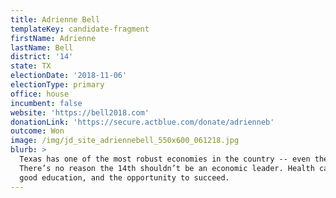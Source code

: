 ```yaml
---
title: Adrienne Bell
templateKey: candidate-fragment
firstName: Adrienne
lastName: Bell
district: '14'
state: TX
electionDate: '2018-11-06'
electionType: primary
office: house
incumbent: false
website: 'https://bell2018.com'
donationLink: 'https://secure.actblue.com/donate/adrienneb'
outcome: Won
image: /img/jd_site_adriennebell_550x600_061218.jpg
blurb: >
  Texas has one of the most robust economies in the country -- even the world.
  There’s no reason the 14th shouldn’t be an economic leader. Health care, a
  good education, and the opportunity to succeed.
---
```


